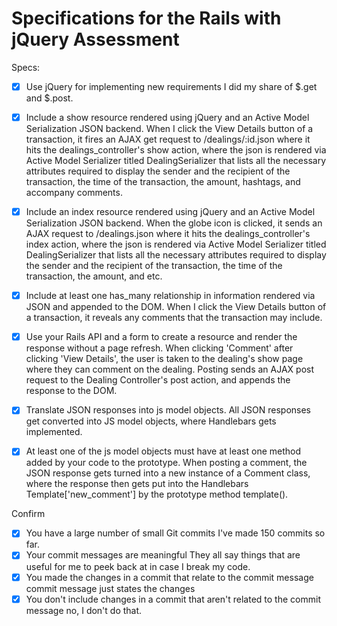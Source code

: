 # Specifications for the Rails with jQuery Assessment

Specs:
- [x] Use jQuery for implementing new requirements
        I did my share of $.get and $.post.  
- [x] Include a show resource rendered using jQuery and an Active Model Serialization JSON backend.
        When I click the View Details button of a transaction, it fires an AJAX get request to /dealings/:id.json where it hits the dealings_controller's show action, where the json is rendered via Active Model Serializer titled DealingSerializer that lists all the necessary attributes required to display the sender and the recipient of the transaction, the time of the transaction, the amount, hashtags, and accompany comments.
- [x] Include an index resource rendered using jQuery and an Active Model Serialization JSON backend.
        When the globe icon is clicked, it sends an AJAX request to /dealings.json where it hits the dealings_controller's index action, where the json is rendered via Active Model Serializer titled DealingSerializer that lists all the necessary attributes required to display the sender and the recipient of the transaction, the time of the transaction, the amount, and etc.  
- [x] Include at least one has_many relationship in information rendered via JSON and appended to the DOM.
        When I click the View Details button of a transaction, it reveals any comments that the transaction may include.
- [x] Use your Rails API and a form to create a resource and render the response without a page refresh.
        When clicking 'Comment' after clicking 'View Details', the user is taken to the dealing's show page where they can comment on the dealing.  Posting sends an AJAX post request to the Dealing Controller's post action, and appends the response to the DOM.  
- [x] Translate JSON responses into js model objects.
        All JSON responses get converted into JS model objects, where Handlebars gets implemented.

- [x] At least one of the js model objects must have at least one method added by your code to the  prototype.
        When posting a comment, the JSON response gets turned into a new instance of a Comment class, where the response then gets put into the Handlebars Template['new_comment'] by the prototype method template().  

Confirm
- [x] You have a large number of small Git commits
        I've made 150 commits so far.
- [x] Your commit messages are meaningful
        They all say things that are useful for me to peek back at in case I break my code.
- [x] You made the changes in a commit that relate to the commit message
        commit message just states the changes
- [x] You don't include changes in a commit that aren't related to the commit message
        no, I don't do that.

